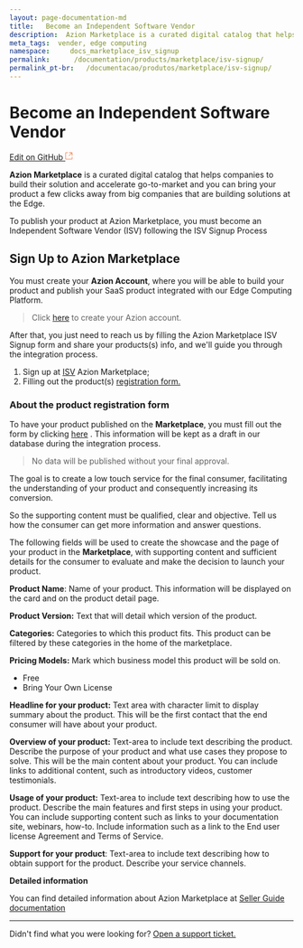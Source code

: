 ```yaml
---
layout: page-documentation-md
title:   Become an Independent Software Vendor
description:  Azion Marketplace is a curated digital catalog that helps companies to build their solution and accelerate go-to-market and you can bring your product a few clicks away from big companies that are building solutions at the Edge.
meta_tags:  vender, edge computing
namespace:     docs_marketplace_isv_signup
permalink:      /documentation/products/marketplace/isv-signup/
permalink_pt-br:   /documentacao/produtos/marketplace/isv-signup/
---
```

# Become an Independent Software Vendor

[Edit on GitHub <svg width="14" height="14" xmlns="http://www.w3.org/2000/svg"><g fill="none" stroke="#F3652B"><path d="M4.81.71H.672v11.43H12.1V8.001" stroke-width=".8"/><path d="M6.87.786h5.155V5.94M6.31 6.5L12.026.786"/></g></svg>](https://github.com/aziontech/docs_en/edit/master/marketplace/isv-signup/2021-01-14-index.md)

**Azion Marketplace** is a curated digital catalog that helps companies to build their solution and accelerate go-to-market and you can bring your product a few clicks away from big companies that are building solutions at the Edge.

To publish your product at Azion Marketplace, you must become an Independent Software Vendor (ISV) following the ISV Signup Process

## Sign Up to Azion Marketplace 

You must create your **Azion Account**, where you will be able to build your product and publish your SaaS product integrated with our Edge Computing Platform.

> Click [here](https://manager.azion.com/signup/) to create your Azion account.

After that, you just need to reach us by filling the Azion Marketplace ISV Signup form and share your products(s) info, and we'll guide you through the integration process.

1. Sign up at [ISV](https://forms.gle/98E1AhsQAEoWBKSq9) Azion Marketplace;
2. Filling out the product(s) [registration form. ](https://forms.gle/MfJQXFaAbHyFERSq8)

### About the product registration form

To have your product published on the **Marketplace**, you must fill out the form by clicking [here](https://forms.gle/MfJQXFaAbHyFERSq8) . This information will be kept as a draft in our database during the integration process.  

> No data will be published without your final approval.

The goal is to create a low touch service for the final consumer, facilitating the understanding of your product and consequently increasing its conversion.

So the supporting content must be qualified, clear and objective. Tell us how the consumer can get more information and answer questions.

The following fields will be used to create the showcase and the page of your product in the **Marketplace**, with supporting content and sufficient details for the consumer to evaluate and make the decision to launch your product.

**Product Name**: Name of your product. This information will be displayed on the card and on the product detail page.

**Product Version:** Text that will detail which version of the product.

**Categories:** Categories to which this product fits. This product can be filtered by these categories in the home of the marketplace.

**Pricing Models:** Mark which business model this product will be sold on.
* Free
* Bring Your Own License

**Headline for your product:** Text area with character limit to display summary about the product. This will be the first contact that the end consumer will have about your product.

**Overview of your product:** Text-area to include text describing the product. Describe the purpose of your product and what use cases they propose to solve. This will be the main content about your product. You can include links to additional content, such as introductory videos, customer testimonials.

**Usage of your product:** Text-area to include text describing how to use the product. Describe the main features and first steps in using your product. You can include supporting content such as links to your documentation site, webinars, how-to. Include information such as a link to the End user license Agreement and Terms of Service.

**Support for your product**: Text-area to include text describing how to obtain support for the product. Describe your service channels.


**Detailed information**

You can find detailed information about Azion Marketplace at [Seller Guide documentation](../marketplace-seller-guide/) 

---

Didn't find what you were looking for? [Open a support ticket.](https://tickets.azion.com/)
